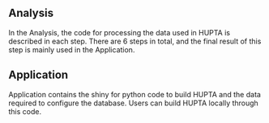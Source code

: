 
## Analysis

In the Analysis, the code for processing the data used in HUPTA is described in each step. There are 6 steps in total, and the final result of this step is mainly used in the Application. 

## Application
Application contains the shiny for python code to build HUPTA and the data required to configure the database. Users can build HUPTA locally through this code. 
